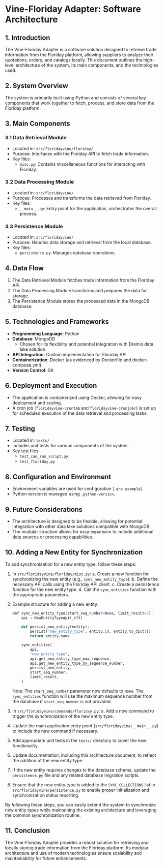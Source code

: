 # Vine-Floriday Adapter: Software Architecture

## 1. Introduction

The Vine-Floriday Adapter is a software solution designed to retrieve trade information from the Floriday platform, allowing suppliers to analyze their quotations, orders, and catalogs locally. This document outlines the high-level architecture of the system, its main components, and the technologies used.

## 2. System Overview

The system is primarily built using Python and consists of several key components that work together to fetch, process, and store data from the Floriday platform.

## 3. Main Components

### 3.1 Data Retrieval Module

- Located in: `src/floridayvine/floriday/`
- Purpose: Interfaces with the Floriday API to fetch trade information.
- Key files:
  - `misc.py`: Contains miscellaneous functions for interacting with Floriday.

### 3.2 Data Processing Module

- Located in: `src/floridayvine/`
- Purpose: Processes and transforms the data retrieved from Floriday.
- Key files:
  - `__main__.py`: Entry point for the application, orchestrates the overall process.

### 3.3 Persistence Module

- Located in: `src/floridayvine/`
- Purpose: Handles data storage and retrieval from the local database.
- Key files:
  - `persistence.py`: Manages database operations.

## 4. Data Flow

1. The Data Retrieval Module fetches trade information from the Floriday API.
2. The Data Processing Module transforms and prepares the data for storage.
3. The Persistence Module stores the processed data in the MongoDB database.

## 5. Technologies and Frameworks

- **Programming Language**: Python
- **Database**: MongoDB
  - Chosen for its flexibility and potential integration with Dremio data lake solution.
- **API Integration**: Custom implementation for Floriday API
- **Containerization**: Docker (as evidenced by Dockerfile and docker-compose.yml)
- **Version Control**: Git

## 6. Deployment and Execution

- The application is containerized using Docker, allowing for easy deployment and scaling.
- A cron job (`floridayvine-crontab` and `floridayvine-cronjob/`) is set up for scheduled execution of the data retrieval and processing tasks.

## 7. Testing

- Located in: `tests/`
- Includes unit tests for various components of the system.
- Key test files:
  - `test_can_run_script.py`
  - `test_floriday.py`

## 8. Configuration and Environment

- Environment variables are used for configuration (`.env.example`).
- Python version is managed using `.python-version`.

## 9. Future Considerations

- The architecture is designed to be flexible, allowing for potential integration with other data lake solutions compatible with MongoDB.
- The modular structure allows for easy expansion to include additional data sources or processing capabilities.

## 10. Adding a New Entity for Synchronization

To add synchronization for a new entity type, follow these steps:

1. In `src/floridayvine/floriday/misc.py`:
   a. Create a new function for synchronizing the new entity (e.g., `sync_new_entity_type`).
   b. Define the necessary API calls using the Floriday API client.
   c. Create a persistence function for the new entity type.
   d. Call the `sync_entities` function with the appropriate parameters.

2. Example structure for adding a new entity:

   ```python
   def sync_new_entity_type(start_seq_number=None, limit_result=5):
       api = NewEntityTypeApi(_clt)
       
       def persist_new_entity(entity):
           persist("new_entity_type", entity.id, entity.to_dict())
           return entity.name

       sync_entities(
           api,
           "new_entity_type",
           api.get_new_entity_type_max_sequence,
           api.get_new_entity_type_by_sequence_number,
           persist_new_entity,
           start_seq_number,
           limit_result,
       )
   ```

   Note: The `start_seq_number` parameter now defaults to `None`. The `sync_entities` function will use the maximum sequence number from the database if `start_seq_number` is not provided.

3. In `src/floridayvine/commands/floriday.py`:
   a. Add a new command to trigger the synchronization of the new entity type.

4. Update the main application entry point (`src/floridayvine/__main__.py`) to include the new command if necessary.

5. Add appropriate unit tests in the `tests/` directory to cover the new functionality.

6. Update documentation, including this architecture document, to reflect the addition of the new entity type.

7. If the new entity requires changes to the database schema, update the `persistence.py` file and any related database migration scripts.

8. Ensure that the new entity type is added to the `SYNC_COLLECTIONS` list in `src/floridayvine/persistence.py` to enable proper initialization and synchronization status reporting.

By following these steps, you can easily extend the system to synchronize new entity types while maintaining the existing architecture and leveraging the common synchronization routine.

## 11. Conclusion

The Vine-Floriday Adapter provides a robust solution for retrieving and locally storing trade information from the Floriday platform. Its modular architecture and use of modern technologies ensure scalability and maintainability for future enhancements.
